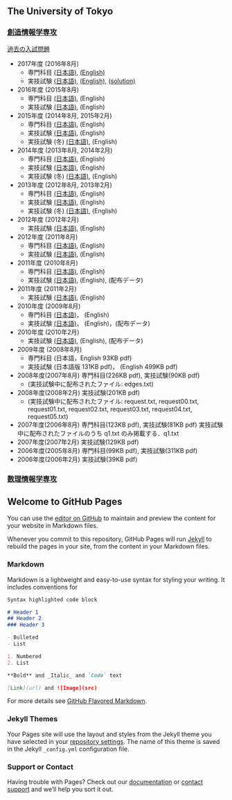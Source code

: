 ## The University of Tokyo

### [創造情報学専攻](http://www.i.u-tokyo.ac.jp/edu/course/ci/members.shtml)  
[過去の入試問題](http://www.i.u-tokyo.ac.jp/edu/course/ci/admission.shtml)
- 2017年度 (2016年8月)
    + 専門科目 [(日本語)](http://www.i.u-tokyo.ac.jp/edu/course/ci/pdf/2016-8-exam.pdf), 
              [(English)](http://www.i.u-tokyo.ac.jp/edu/course/ci/pdf/2016-8-exam-en.pdf)
    + 実技試験 [(日本語)](http://www.i.u-tokyo.ac.jp/edu/course/ci/pdf/2016-8-program.pdf), 
              [(English)](http://www.i.u-tokyo.ac.jp/edu/course/ci/pdf/2016-8-program-en.pdf),
              [(solution)](./2016-8-program.html)
- 2016年度 (2015年8月)
    + 専門科目 [(日本語)](http://www.i.u-tokyo.ac.jp/edu/course/ci/pdf/2015-8-exam.pdf), (English)
    + 実技試験 [(日本語)](http://www.i.u-tokyo.ac.jp/edu/course/ci/pdf/2015-8-program.pdf), (English)
- 2015年度 (2014年8月, 2015年2月)
    + 専門科目 [(日本語)](), (English)
    + 実技試験 [(日本語)](), (English)
    + 実技試験 (冬) [(日本語)](), (English)
- 2014年度 (2013年8月, 2014年2月)
    + 専門科目 [(日本語)](), (English)
    + 実技試験 [(日本語)](), (English)
    + 実技試験 (冬) [(日本語)](), (English)
- 2013年度 (2012年8月, 2013年2月)
    + 専門科目 [(日本語)](), (English)
    + 実技試験 [(日本語)](), (English)
    + 実技試験 (冬) [(日本語)](), (English)
- 2012年度 (2012年2月)
    + 実技試験 [(日本語)](), (English)
- 2012年度 (2011年8月)
    + 専門科目 [(日本語)](), (English)
    + 実技試験 [(日本語)](), (English)
- 2011年度 (2010年8月)
    + 専門科目 [(日本語)](), (English)
    + 実技試験 [(日本語)](), (English), (配布データ)
- 2011年度 (2011年2月)
    + 実技試験 [(日本語)](), (English)
- 2010年度 (2009年8月)
    + 専門科目 [(日本語)]()， (English)
    + 実技試験 [(日本語)]()， (English)，(配布データ)
- 2010年度 (2010年2月)
    + 実技試験 [(日本語)](), (English), (配布データ)
- 2009年度 (2008年8月)
    + 専門科目 (日本語，English 93KB pdf)
    + 実技試験 (日本語版 131KB pdf)， (English 499KB pdf) 
- 2008年度(2007年8月) 専門科目(226KB pdf), 実技試験(90KB pdf) 
    + (実技試験中に配布されたファイル: edges.txt)
- 2008年度(2008年2月) 実技試験(201KB pdf) 
    + (実技試験中に配布されたファイル: request.txt, request00.txt, request01.txt, request02.txt, request03.txt, request04.txt, request05.txt)
- 2007年度(2006年8月) 専門科目(123KB pdf), 実技試験(81KB pdf) 実技試験中に配布されたファイルのうち q1.txt のみ掲載する．q1.txt
- 2007年度(2007年2月) 実技試験(129KB pdf)
- 2006年度(2005年8月) 専門科目(99KB pdf), 実技試験(311KB pdf)
- 2006年度(2006年2月) 実技試験(39KB pdf)


### [数理情報学専攻](http://www.i.u-tokyo.ac.jp/edu/course/mi/members.shtml)

## Welcome to GitHub Pages

You can use the [editor on GitHub](https://github.com/chengzhongkai/past_exam/edit/master/README.md) to maintain and preview the content for your website in Markdown files.

Whenever you commit to this repository, GitHub Pages will run [Jekyll](https://jekyllrb.com/) to rebuild the pages in your site, from the content in your Markdown files.

### Markdown

Markdown is a lightweight and easy-to-use syntax for styling your writing. It includes conventions for

```markdown
Syntax highlighted code block

# Header 1
## Header 2
### Header 3

- Bulleted
- List

1. Numbered
2. List

**Bold** and _Italic_ and `Code` text

[Link](url) and ![Image](src)
```

For more details see [GitHub Flavored Markdown](https://guides.github.com/features/mastering-markdown/).

### Jekyll Themes

Your Pages site will use the layout and styles from the Jekyll theme you have selected in your [repository settings](https://github.com/chengzhongkai/past_exam/settings). The name of this theme is saved in the Jekyll `_config.yml` configuration file.

### Support or Contact

Having trouble with Pages? Check out our [documentation](https://help.github.com/categories/github-pages-basics/) or [contact support](https://github.com/contact) and we’ll help you sort it out.
